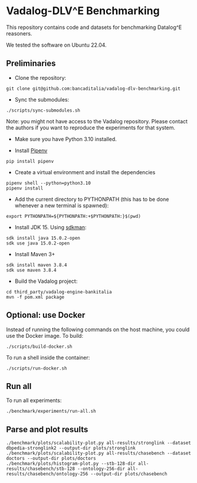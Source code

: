 # Vadalog-DLV^E Benchmarking

This repository contains code and datasets for benchmarking Datalog^E reasoners.

We tested the software on Ubuntu 22.04.

## Preliminaries

- Clone the repository:
```
git clone git@github.com:bancaditalia/vadalog-dlv-benchmarking.git
```

- Sync the submodules:
```
./scripts/sync-submodules.sh
```

Note: you might not have access to the Vadalog repository. Please contact the authors if you want to reproduce the 
experiments for that system. 

- Make sure you have Python 3.10 installed.

- Install [Pipenv](https://pipenv.pypa.io/en/latest/)
```
pip install pipenv
```

- Create a virtual environment and install the dependencies
```
pipenv shell --python=python3.10
pipenv install
```

- Add the current directory to PYTHONPATH (this has to be done whenever a new terminal is spawned):
```
export PYTHONPATH=${PYTHONPATH:+$PYTHONPATH:}$(pwd)
```

- Install JDK 15. Using [sdkman](https://sdkman.io/):
```
sdk install java 15.0.2-open
sdk use java 15.0.2-open
```

- Install Maven 3+
```
sdk install maven 3.8.4
sdk use maven 3.8.4
```

- Build the Vadalog project:
```
cd third_party/vadalog-engine-bankitalia
mvn -f pom.xml package
```

## Optional: use Docker

Instead of running the following commands on the host machine,
you could use the Docker image. To build:
```
./scripts/build-docker.sh
```

To run a shell inside the container:
```
./scripts/run-docker.sh
```


## Run all

To run all experiments:

```
./benchmark/experiments/run-all.sh
```

## Parse and plot results

```
./benchmark/plots/scalability-plot.py all-results/stronglink --dataset dbpedia-stronglink2 --output-dir plots/stronglink
./benchmark/plots/scalability-plot.py all-results/chasebench --dataset doctors --output-dir plots/doctors
./benchmark/plots/histogram-plot.py --stb-128-dir all-results/chasebench/stb-128 --ontology-256-dir all-results/chasebench/ontology-256 --output-dir plots/chasebench
```
